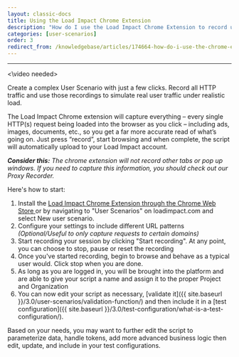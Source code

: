 ```yaml
---
layout: classic-docs
title: Using the Load Impact Chrome Extension
description: "How do I use the Load Impact Chrome Extension to record user scenarios?"
categories: [user-scenarios]
order: 3
redirect_from: /knowledgebase/articles/174664-how-do-i-use-the-chrome-extension-to-record-user-s
---
```


***

<\video needed>

Create a complex User Scenario with just a few clicks. Record all HTTP traffic and use those recordings to simulate real user traffic under realistic load.

The Load Impact Chrome extension will capture everything – every single HTTP(s) request being loaded into the browser as you click – including ads, images, documents, etc., so you get a far more accurate read of what’s going on. Just press “record”, start browsing and when complete, the script will automatically upload to your Load Impact account.

_**Consider this:** The chrome extension will not record other tabs or pop up windows. If you need to capture this information, you should check out our Proxy Recorder._

Here's how to start:

1. Install the [Load Impact Chrome Extension through the Chrome Web Store ](https://chrome.google.com/webstore/detail/load-impact-user-scenario/comniomddgkfgfaebhidfgcjgoecbbda)or by navigating to "User Scenarios" on loadimpact.com and select New user scenario.
2. Configure your settings to include different URL patterns _(Optional/Useful to only capture requests to certain domains)_
3. Start recording your session by clicking "Start recording". At any point, you can choose to stop, pause or reset the recording
4. Once you've started recording, begin to browse and behave as a typical user would. Click stop when you are done.
5. As long as you are logged in, you will be brought into the platform and are able to give your script a name and assign it to the proper Project and Organization
6. You can now edit your script as necessary, [validate it]({{ site.baseurl }}/3.0/user-scenarios/validation-function/) and then include it in a [test configuration]({{ site.baseurl }}/3.0/test-configuration/what-is-a-test-configuration/).



Based on your needs, you may want to further edit the script to parameterize data, handle tokens, add more advanced business logic then edit, update, and include in your test configurations.
